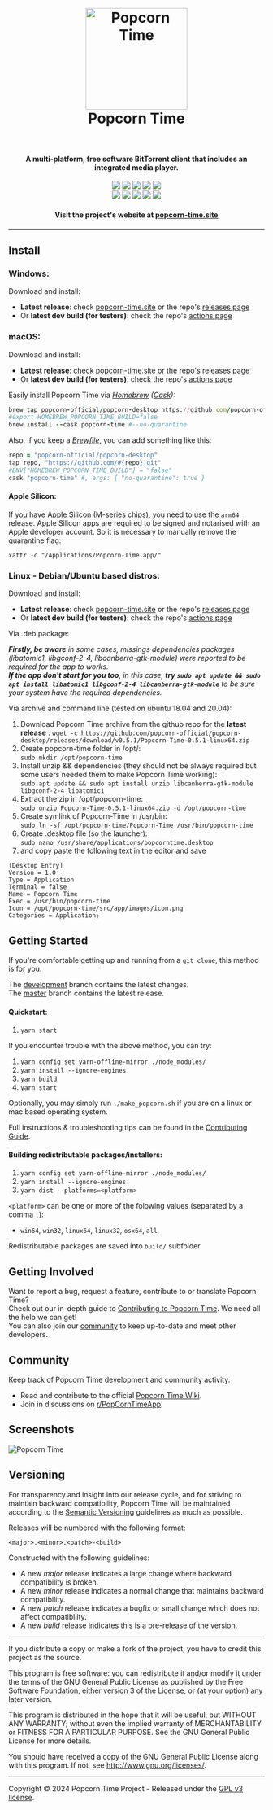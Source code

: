 <h1 align="center">
  <br>
  <a href="https://popcorn-time.site"><img src="https://avatars2.githubusercontent.com/u/7267937?s=200" alt="Popcorn Time" width="200"></a>
  <br>
  Popcorn Time
  <br>
  <br>
</h1>

<h4 align="center">A multi-platform, free software BitTorrent client that includes an integrated media player.</h4>

<p align="center">
  <a href="https://github.com/popcorn-official/popcorn-desktop/releases/latest"><img src="https://img.shields.io/github/v/release/popcorn-official/popcorn-desktop?color=brightgreen&label=latest%20release"></a>
  <a href="https://github.com/popcorn-official/popcorn-desktop/releases/latest"><img src="https://img.shields.io/github/release-date/popcorn-official/popcorn-desktop?label="></a>
  <a href="https://github.com/popcorn-official/popcorn-desktop/compare/master...development"><img src="https://img.shields.io/github/commits-since/popcorn-official/popcorn-desktop/latest?label=commits%20since"></a>
  <a href="https://github.com/popcorn-official/popcorn-desktop/commit/development"><img src="https://img.shields.io/github/last-commit/popcorn-official/popcorn-desktop?label=latest%20commit"></a>
  <a href="https://github.com/popcorn-official/popcorn-desktop/actions"><img src="https://img.shields.io/github/actions/workflow/status/popcorn-official/popcorn-desktop/build.yml?branch=development&label=latest%20build"></a><br>
  <a href="https://popcorn-time.site"><img src="https://img.shields.io/website?down_color=red&down_message=offline&label=popcorn-time.site&up_color=brightgreen&up_message=online&url=https%3A%2F%2Fpopcorn-time.site"></a>
  <a href="https://github.com/popcorn-official"><img src="https://img.shields.io/website?down_color=red&down_message=offline&label=github&up_color=brightgreen&up_message=online&url=https%3A%2F%2Fgithub.com%2Fpopcorn-official"></a>
  <a href="https://www.reddit.com/r/PopCornTimeApp"><img src="https://img.shields.io/website?down_color=red&down_message=offline&label=reddit&up_color=brightgreen&up_message=online&url=https%3A%2F%2Fwww.reddit.com%2Fr%2Fpopcorntimeapp%2F"></a>
  <a href="https://github.com/popcorn-official/popcorn-desktop/wiki/"><img src="https://img.shields.io/website?down_color=red&down_message=offline&label=wiki&up_color=brightgreen&up_message=online&url=https%3A%2F%2Fgithub.com%2Fpopcorn-official%2Fpopcorn-desktop%2Fwiki%2F"></a>
  <a href="https://github.com/popcorn-official/popcorn-desktop/wiki/FAQ"><img src="https://img.shields.io/website?down_color=red&down_message=offline&label=faq&up_color=brightgreen&up_message=online&url=https%3A%2F%2Fgithub.com%2Fpopcorn-official%2Fpopcorn-desktop%2Fwiki%2FFAQ"></a>

<h4 align="center">Visit the project's website at <a href="https://popcorn-time.site">popcorn-time.site</a></h4>

***

## Install

### Windows:
Download and install:
  * **Latest release**: check [popcorn-time.site](https://popcorn-time.site) or the repo's [releases page](https://github.com/popcorn-official/popcorn-desktop/releases)
  * Or **latest dev build (for testers)**: check the repo's [actions page](https://github.com/popcorn-official/popcorn-desktop/actions)


### macOS:
Download and install:
  * **Latest release**: check [popcorn-time.site](https://popcorn-time.site) or the repo's [releases page](https://github.com/popcorn-official/popcorn-desktop/releases)
  * Or **latest dev build (for testers)**: check the repo's [actions page](https://github.com/popcorn-official/popcorn-desktop/actions)

Easily install Popcorn Time via _[Homebrew](https://brew.sh) ([Cask](https://docs.brew.sh/Cask-Cookbook)):_
  ~~~ rb
  brew tap popcorn-official/popcorn-desktop https://github.com/popcorn-official/popcorn-desktop.git
  #export HOMEBREW_POPCORN_TIME_BUILD=false
  brew install --cask popcorn-time #--no-quarantine
  ~~~

Also, if you keep a [_Brewfile_](https://github.com/Homebrew/homebrew-bundle#usage), you can add something like this:
  ~~~ rb
  repo = "popcorn-official/popcorn-desktop"
  tap repo, "https://github.com/#{repo}.git"
  #ENV["HOMEBREW_POPCORN_TIME_BUILD"] = "false"
  cask "popcorn-time" #, args: { "no-quarantine": true }
  ~~~

#### Apple Silicon:

If you have Apple Silicon (M-series chips), you need to use the `arm64` release. Apple Silicon apps are required to be signed and notarised with an Apple developer account. So it is necessary to manually remove the quarantine flag:

```
xattr -c "/Applications/Popcorn-Time.app/"
```


### Linux - Debian/Ubuntu based distros:
Download and install:
  * **Latest release**: check [popcorn-time.site](https://popcorn-time.site) or the repo's [releases page](https://github.com/popcorn-official/popcorn-desktop/releases)
  * Or **latest dev build (for testers)**: check the repo's [actions page](https://github.com/popcorn-official/popcorn-desktop/actions)

Via .deb package:

  _**Firstly, be aware** in some cases, missings dependencies packages (libatomic1, libgconf-2-4, libcanberra-gtk-module) were reported to be required for the app to works.  
  **If the app don't start for you too**, in this case, **try `sudo apt update && sudo apt install libatomic1 libgconf-2-4 libcanberra-gtk-module`** to be sure your system have the required dependencies._

Via archive and command line (tested on ubuntu 18.04 and 20.04):
  1. Download Popcorn Time archive from the github repo for the **latest release** :
  `wget -c https://github.com/popcorn-official/popcorn-desktop/releases/download/v0.5.1/Popcorn-Time-0.5.1-linux64.zip`
  2. Create popcorn-time folder in /opt/:  
  `sudo mkdir /opt/popcorn-time`  
  3. Install unzip && dependencies (they should not be always required but some users needed them to make Popcorn Time working):  
  `sudo apt update && sudo apt install unzip libcanberra-gtk-module libgconf-2-4 libatomic1`  
  4. Extract the zip in /opt/popcorn-time:  
  `sudo unzip Popcorn-Time-0.5.1-linux64.zip -d /opt/popcorn-time`
  5. Create symlink of Popcorn-Time in /usr/bin:  
  `sudo ln -sf /opt/popcorn-time/Popcorn-Time /usr/bin/popcorn-time`  
  6. Create .desktop file (so the launcher):  
  `sudo nano /usr/share/applications/popcorntime.desktop`  
  7. and copy paste the following text in the editor and save  
  ```desktop
  [Desktop Entry]
  Version = 1.0
  Type = Application
  Terminal = false
  Name = Popcorn Time
  Exec = /usr/bin/popcorn-time
  Icon = /opt/popcorn-time/src/app/images/icon.png
  Categories = Application;
  ```


## Getting Started

If you're comfortable getting up and running from a `git clone`, this method is for you.

The [development](https://github.com/popcorn-official/popcorn-desktop/tree/development) branch contains the latest changes.  
The [master](https://github.com/popcorn-official/popcorn-desktop/tree/master) branch contains the latest release.

#### Quickstart:

1. `yarn start`

If you encounter trouble with the above method, you can try:

1. `yarn config set yarn-offline-mirror ./node_modules/`
2. `yarn install --ignore-engines`
3. `yarn build`
4. `yarn start`

Optionally, you may simply run `./make_popcorn.sh` if you are on a linux or mac based operating system.

Full instructions & troubleshooting tips can be found in the [Contributing Guide](docs/Contributing.md#contributing-to-popcorn-time).

#### Building redistributable packages/installers:

1. `yarn config set yarn-offline-mirror ./node_modules/`
2. `yarn install --ignore-engines`
3. `yarn dist --platforms=<platform>`

`<platform>` can be one or more of the folowing values (separated by a comma `,`):
* `win64`, `win32`, `linux64`, `linux32`, `osx64`, `all`

Redistributable packages are saved into `build/` subfolder.


## Getting Involved
Want to report a bug, request a feature, contribute to or translate Popcorn Time?  
Check out our in-depth guide to [Contributing to Popcorn Time](docs/Contributing.md#contributing-to-popcorn-time). We need all the help we can get!  
You can also join our [community](README.md#community) to keep up-to-date and meet other developers.  


<a name="community"></a>
## Community
Keep track of Popcorn Time development and community activity.
  * Read and contribute to the official [Popcorn Time Wiki](https://github.com/popcorn-official/popcorn-desktop/wiki/).
  * Join in discussions on [r/PopCornTimeApp](https://www.reddit.com/r/PopcornTimeApp).


## Screenshots
![Popcorn Time](https://cloud.githubusercontent.com/assets/8317250/10714437/b1e1dc8c-7b32-11e5-9c25-d9fbd5b2f3bd.png)


## Versioning
For transparency and insight into our release cycle, and for striving to maintain backward compatibility, Popcorn Time will be maintained according to the [Semantic Versioning](http://semver.org/) guidelines as much as possible.

Releases will be numbered with the following format:

`<major>.<minor>.<patch>-<build>`

Constructed with the following guidelines:

* A new *major* release indicates a large change where backward compatibility is broken.
* A new *minor* release indicates a normal change that maintains backward compatibility.
* A new *patch* release indicates a bugfix or small change which does not affect compatibility.
* A new *build* release indicates this is a pre-release of the version.


***

If you distribute a copy or make a fork of the project, you have to credit this project as the source.

This program is free software: you can redistribute it and/or modify it under the terms of the GNU General Public License as published by the Free Software Foundation, either version 3 of the License, or (at your option) any later version.

This program is distributed in the hope that it will be useful, but WITHOUT ANY WARRANTY; without even the implied warranty of MERCHANTABILITY or FITNESS FOR A PARTICULAR PURPOSE.  See the GNU General Public License for more details.

You should have received a copy of the GNU General Public License along with this program.  If not, see http://www.gnu.org/licenses/.

***

Copyright © 2024 Popcorn Time Project - Released under the [GPL v3 license](LICENSE.txt).
